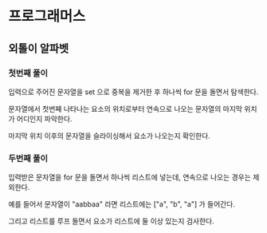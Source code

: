 # 프로그래머스

## 외톨이 알파벳

### 첫번째 풀이

입력으로 주어진 문자열을 set 으로 중복을 제거한 후 하나씩 for 문을 돌면서 탐색한다.

문자열에서 첫번째 나타나는 요소의 위치로부터 연속으로 나오는 문자열의 마지막 위치가 어디인지 파악한다.

마지막 위치 이후의 문자열을 슬라이싱해서 요소가 나오는지 확인한다.



### 두번째 풀이

입력받은 문자열을 for 문을 돌면서 하나씩 리스트에 넣는데, 연속으로 나오는 경우는 제외한다.

예를 들어서 문자열이 "aabbaa" 라면 리스트에는 ["a", "b", "a"] 가 들어간다.

그리고 리스트를 루프 돌면서 요소가 리스트에 둘 이상 있는지 검사한다.


